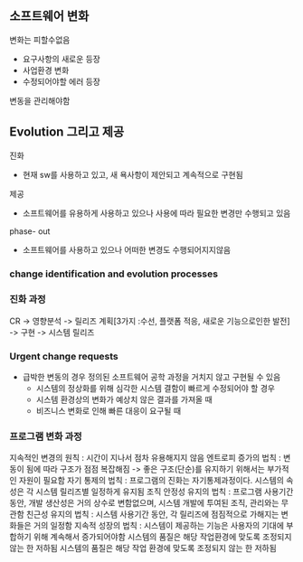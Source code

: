 ## 소프트웨어 변화
변화는 피할수없음
- 요구사항의 새로운 등장
- 사업환경 변화
- 수정되어야할 에러 등장

변동을 관리해야함

## Evolution 그리고 제공
진화
- 현재 sw를 사용하고 있고, 새 욕사항이 제안되고 계속적으로 구현됨

제공
- 소프트웨어를 유용하게 사용하고 있으나 사용에 따라 필요한 변경만 수행되고 있음

phase- out
- 소프트웨어를 사용하고 있으나 어떠한 변경도 수행되어지지않음

### change identification and evolution processes

### 진화 과정
CR -> 영향분석 -> 릴리즈 계획[3가지 :수선, 플랫폼 적응, 새로운 기능으로인한 발전] -> 구현 -> 시스템 릴리즈

### Urgent change requests
- 급박한 변동의 경우 정의된 소프트웨어 공학 과정을 거치지 않고 구현될 수 있음
	- 시스템의 정상화를 위해 심각한 시스템 결함이 빠르게 수정되어야 할 경우
	- 시스템 환경상의 변화가 예상치 않은 결과를 가져올 때
	- 비즈니스 변화로 인해 빠른 대응이 요구될 때
### 프로그램 변화 과정
지속적인 변경의 원칙 : 시간이 지나서 점차 유용해지지 않음
엔트로피 증가의 법칙 : 변동이 됨에 따라 구조가 점점 복잡해짐 -> 좋은 구조(단순)를 유지하기 위해서는 부가적인 자원이 필요함
자기 통제의 법칙 : 프로그램의 진화는 자기통제과정이다. 시스템의 속성은 각 시스템 릴리즈별 일정하게 유지됨
조직 안정성 유지의 법칙 : 프로그램 사용기간 동안, 개발 생산성은 거의 상수로 변함없으며, 시스템 개발에 투여된 조직, 관리와는 무관함
친근성 유지의 법칙 : 시스템 사용기간 동안, 각 릴리즈에 점짐적으로 가해지는 변화들은 거의 일정함
지속적 성장의 법칙 : 시스템이 제공하는 기능은 사용자의 기대에 부합하기 위해 계속해서 증가되어야함
시스템의 품질은 해당 작업환경에 맞도록 조정되지 않는 한 저하됨
시스템의 품질은 해당 작업 환경에 맞도록 조정되지 않는 한 저하됨
